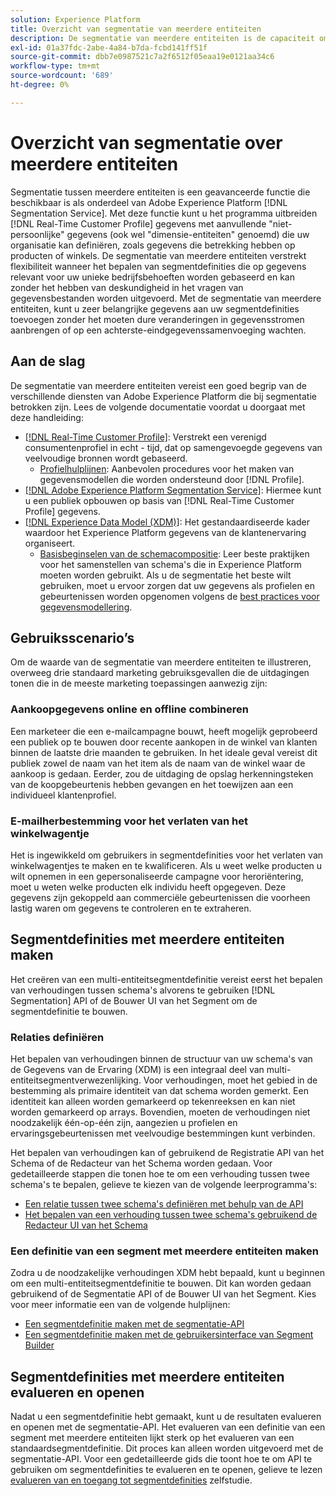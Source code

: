 ```yaml
---
solution: Experience Platform
title: Overzicht van segmentatie van meerdere entiteiten
description: De segmentatie van meerdere entiteiten is de capaciteit om de gegevens van het Profiel met extra gegevens uit te breiden die op producten, opslag, of andere niet-profielklassen worden gebaseerd. Zodra verbonden, worden de gegevens van extra klassen beschikbaar alsof zij aan het schema van het Profiel inheems waren.
exl-id: 01a37fdc-2abe-4a84-b7da-fcbd141ff51f
source-git-commit: dbb7e0987521c7a2f6512f05eaa19e0121aa34c6
workflow-type: tm+mt
source-wordcount: '689'
ht-degree: 0%

---
```


# Overzicht van segmentatie over meerdere entiteiten

Segmentatie tussen meerdere entiteiten is een geavanceerde functie die beschikbaar is als onderdeel van Adobe Experience Platform [!DNL Segmentation Service]. Met deze functie kunt u het programma uitbreiden [!DNL Real-Time Customer Profile] gegevens met aanvullende &quot;niet-persoonlijke&quot; gegevens (ook wel &quot;dimensie-entiteiten&quot; genoemd) die uw organisatie kan definiëren, zoals gegevens die betrekking hebben op producten of winkels. De segmentatie van meerdere entiteiten verstrekt flexibiliteit wanneer het bepalen van segmentdefinities die op gegevens relevant voor uw unieke bedrijfsbehoeften worden gebaseerd en kan zonder het hebben van deskundigheid in het vragen van gegevensbestanden worden uitgevoerd. Met de segmentatie van meerdere entiteiten, kunt u zeer belangrijke gegevens aan uw segmentdefinities toevoegen zonder het moeten dure veranderingen in gegevensstromen aanbrengen of op een achterste-eindgegevenssamenvoeging wachten.

## Aan de slag

De segmentatie van meerdere entiteiten vereist een goed begrip van de verschillende diensten van Adobe Experience Platform die bij segmentatie betrokken zijn. Lees de volgende documentatie voordat u doorgaat met deze handleiding:

* [[!DNL Real-Time Customer Profile]](../profile/home.md): Verstrekt een verenigd consumentenprofiel in echt - tijd, dat op samengevoegde gegevens van veelvoudige bronnen wordt gebaseerd.
   * [Profielhulplijnen](../profile/guardrails.md): Aanbevolen procedures voor het maken van gegevensmodellen die worden ondersteund door [!DNL Profile].
* [[!DNL Adobe Experience Platform Segmentation Service]](./home.md): Hiermee kunt u een publiek opbouwen op basis van [!DNL Real-Time Customer Profile] gegevens.
* [[!DNL Experience Data Model (XDM)]](../xdm/home.md): Het gestandaardiseerde kader waardoor het Experience Platform gegevens van de klantenervaring organiseert.
   * [Basisbeginselen van de schemacompositie](../xdm/schema/composition.md#union): Leer beste praktijken voor het samenstellen van schema&#39;s die in Experience Platform moeten worden gebruikt. Als u de segmentatie het beste wilt gebruiken, moet u ervoor zorgen dat uw gegevens als profielen en gebeurtenissen worden opgenomen volgens de [best practices voor gegevensmodellering](../xdm/schema/best-practices.md).

## Gebruiksscenario’s

Om de waarde van de segmentatie van meerdere entiteiten te illustreren, overweeg drie standaard marketing gebruiksgevallen die de uitdagingen tonen die in de meeste marketing toepassingen aanwezig zijn:

### Aankoopgegevens online en offline combineren

Een marketeer die een e-mailcampagne bouwt, heeft mogelijk geprobeerd een publiek op te bouwen door recente aankopen in de winkel van klanten binnen de laatste drie maanden te gebruiken. In het ideale geval vereist dit publiek zowel de naam van het item als de naam van de winkel waar de aankoop is gedaan. Eerder, zou de uitdaging de opslag herkenningsteken van de koopgebeurtenis hebben gevangen en het toewijzen aan een individueel klantenprofiel.

### E-mailherbestemming voor het verlaten van het winkelwagentje

Het is ingewikkeld om gebruikers in segmentdefinities voor het verlaten van winkelwagentjes te maken en te kwalificeren. Als u weet welke producten u wilt opnemen in een gepersonaliseerde campagne voor heroriëntering, moet u weten welke producten elk individu heeft opgegeven. Deze gegevens zijn gekoppeld aan commerciële gebeurtenissen die voorheen lastig waren om gegevens te controleren en te extraheren.

## Segmentdefinities met meerdere entiteiten maken

Het creëren van een multi-entiteitsegmentdefinitie vereist eerst het bepalen van verhoudingen tussen schema&#39;s alvorens te gebruiken [!DNL Segmentation] API of de Bouwer UI van het Segment om de segmentdefinitie te bouwen.

### Relaties definiëren

Het bepalen van verhoudingen binnen de structuur van uw schema&#39;s van de Gegevens van de Ervaring (XDM) is een integraal deel van multi-entiteitsegmentverwezenlijking. Voor verhoudingen, moet het gebied in de bestemming als primaire identiteit van dat schema worden gemerkt. Een identiteit kan alleen worden gemarkeerd op tekenreeksen en kan niet worden gemarkeerd op arrays. Bovendien, moeten de verhoudingen niet noodzakelijk één-op-één zijn, aangezien u profielen en ervaringsgebeurtenissen met veelvoudige bestemmingen kunt verbinden.

Het bepalen van verhoudingen kan of gebruikend de Registratie API van het Schema of de Redacteur van het Schema worden gedaan. Voor gedetailleerde stappen die tonen hoe te om een verhouding tussen twee schema&#39;s te bepalen, gelieve te kiezen van de volgende leerprogramma&#39;s:

* [Een relatie tussen twee schema&#39;s definiëren met behulp van de API](../xdm/tutorials/relationship-api.md)
* [Het bepalen van een verhouding tussen twee schema&#39;s gebruikend de Redacteur UI van het Schema](../xdm/tutorials/relationship-ui.md)

### Een definitie van een segment met meerdere entiteiten maken

Zodra u de noodzakelijke verhoudingen XDM hebt bepaald, kunt u beginnen om een multi-entiteitsegmentdefinitie te bouwen. Dit kan worden gedaan gebruikend of de Segmentatie API of de Bouwer UI van het Segment. Kies voor meer informatie een van de volgende hulplijnen:

* [Een segmentdefinitie maken met de segmentatie-API](./tutorials/create-a-segment.md)
* [Een segmentdefinitie maken met de gebruikersinterface van Segment Builder](./ui/overview.md)

## Segmentdefinities met meerdere entiteiten evalueren en openen

Nadat u een segmentdefinitie hebt gemaakt, kunt u de resultaten evalueren en openen met de segmentatie-API. Het evalueren van een definitie van een segment met meerdere entiteiten lijkt sterk op het evalueren van een standaardsegmentdefinitie. Dit proces kan alleen worden uitgevoerd met de segmentatie-API. Voor een gedetailleerde gids die toont hoe te om API te gebruiken om segmentdefinities te evalueren en te openen, gelieve te lezen [evalueren van en toegang tot segmentdefinities](./tutorials/evaluate-a-segment.md) zelfstudie.
